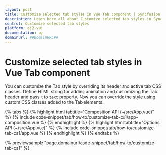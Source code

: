 ```yaml
---
layout: post
title: Customize selected tab styles in Vue Tab component | Syncfusion
description: Learn here all about Customize selected tab styles in Syncfusion Vue Tab component of Syncfusion Essential JS 2 and more.
control: Customize selected tab styles 
platform: ej2-vue
documentation: ug
domainurl: ##DomainURL##
---
```


# Customize selected tab styles in Vue Tab component

You can customize the Tab style by overriding its header and active tab CSS classes. Define HTML string for adding animation and customizing
the Tab header and pass it to [`text`](https://ej2.syncfusion.com/vue/documentation/api/tab/header#text) property. Now you can override the style using custom CSS classes added to
the Tab elements.

{% tabs %}
{% highlight html tabtitle="Composition API (~/src/App.vue)" %}
{% include code-snippet/tab/how-to/customize-tab-cs1/app-composition.vue %}
{% endhighlight %}
{% highlight html tabtitle="Options API (~/src/App.vue)" %}
{% include code-snippet/tab/how-to/customize-tab-cs1/app.vue %}
{% endhighlight %}
{% endtabs %}
        
{% previewsample "page.domainurl/code-snippet/tab/how-to/customize-tab-cs1" %}